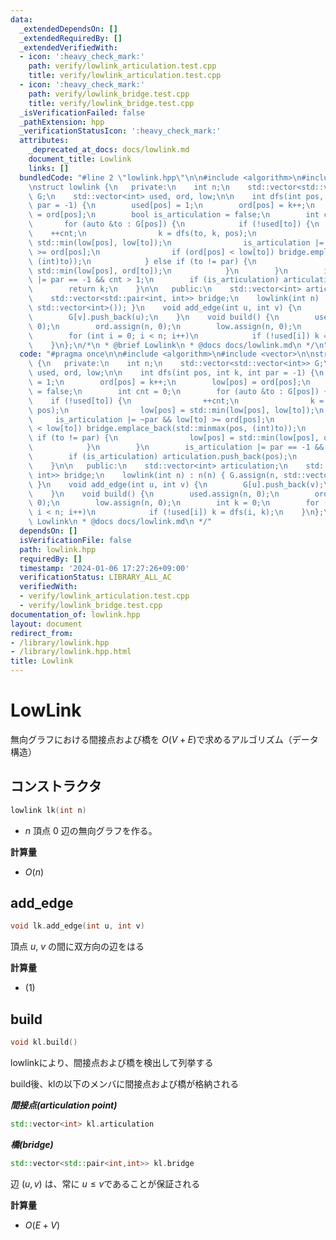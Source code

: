 ```yaml
---
data:
  _extendedDependsOn: []
  _extendedRequiredBy: []
  _extendedVerifiedWith:
  - icon: ':heavy_check_mark:'
    path: verify/lowlink_articulation.test.cpp
    title: verify/lowlink_articulation.test.cpp
  - icon: ':heavy_check_mark:'
    path: verify/lowlink_bridge.test.cpp
    title: verify/lowlink_bridge.test.cpp
  _isVerificationFailed: false
  _pathExtension: hpp
  _verificationStatusIcon: ':heavy_check_mark:'
  attributes:
    _deprecated_at_docs: docs/lowlink.md
    document_title: Lowlink
    links: []
  bundledCode: "#line 2 \"lowlink.hpp\"\n\n#include <algorithm>\n#include <vector>\n\
    \nstruct lowlink {\n   private:\n    int n;\n    std::vector<std::vector<int>>\
    \ G;\n    std::vector<int> used, ord, low;\n\n    int dfs(int pos, int k, int\
    \ par = -1) {\n        used[pos] = 1;\n        ord[pos] = k++;\n        low[pos]\
    \ = ord[pos];\n        bool is_articulation = false;\n        int cnt = 0;\n \
    \       for (auto &to : G[pos]) {\n            if (!used[to]) {\n            \
    \    ++cnt;\n                k = dfs(to, k, pos);\n                low[pos] =\
    \ std::min(low[pos], low[to]);\n                is_articulation |= ~par && low[to]\
    \ >= ord[pos];\n                if (ord[pos] < low[to]) bridge.emplace_back(std::minmax(pos,\
    \ (int)to));\n            } else if (to != par) {\n                low[pos] =\
    \ std::min(low[pos], ord[to]);\n            }\n        }\n        is_articulation\
    \ |= par == -1 && cnt > 1;\n        if (is_articulation) articulation.push_back(pos);\n\
    \        return k;\n    }\n\n   public:\n    std::vector<int> articulation;\n\
    \    std::vector<std::pair<int, int>> bridge;\n    lowlink(int n) : n(n) { G.assign(n,\
    \ std::vector<int>()); }\n    void add_edge(int u, int v) {\n        G[u].push_back(v);\n\
    \        G[v].push_back(u);\n    }\n    void build() {\n        used.assign(n,\
    \ 0);\n        ord.assign(n, 0);\n        low.assign(n, 0);\n        int k = 0;\n\
    \        for (int i = 0; i < n; i++)\n            if (!used[i]) k = dfs(i, k);\n\
    \    }\n};\n/*\n * @brief Lowlink\n * @docs docs/lowlink.md\n */\n"
  code: "#pragma once\n\n#include <algorithm>\n#include <vector>\n\nstruct lowlink\
    \ {\n   private:\n    int n;\n    std::vector<std::vector<int>> G;\n    std::vector<int>\
    \ used, ord, low;\n\n    int dfs(int pos, int k, int par = -1) {\n        used[pos]\
    \ = 1;\n        ord[pos] = k++;\n        low[pos] = ord[pos];\n        bool is_articulation\
    \ = false;\n        int cnt = 0;\n        for (auto &to : G[pos]) {\n        \
    \    if (!used[to]) {\n                ++cnt;\n                k = dfs(to, k,\
    \ pos);\n                low[pos] = std::min(low[pos], low[to]);\n           \
    \     is_articulation |= ~par && low[to] >= ord[pos];\n                if (ord[pos]\
    \ < low[to]) bridge.emplace_back(std::minmax(pos, (int)to));\n            } else\
    \ if (to != par) {\n                low[pos] = std::min(low[pos], ord[to]);\n\
    \            }\n        }\n        is_articulation |= par == -1 && cnt > 1;\n\
    \        if (is_articulation) articulation.push_back(pos);\n        return k;\n\
    \    }\n\n   public:\n    std::vector<int> articulation;\n    std::vector<std::pair<int,\
    \ int>> bridge;\n    lowlink(int n) : n(n) { G.assign(n, std::vector<int>());\
    \ }\n    void add_edge(int u, int v) {\n        G[u].push_back(v);\n        G[v].push_back(u);\n\
    \    }\n    void build() {\n        used.assign(n, 0);\n        ord.assign(n,\
    \ 0);\n        low.assign(n, 0);\n        int k = 0;\n        for (int i = 0;\
    \ i < n; i++)\n            if (!used[i]) k = dfs(i, k);\n    }\n};\n/*\n * @brief\
    \ Lowlink\n * @docs docs/lowlink.md\n */"
  dependsOn: []
  isVerificationFile: false
  path: lowlink.hpp
  requiredBy: []
  timestamp: '2024-01-06 17:27:26+09:00'
  verificationStatus: LIBRARY_ALL_AC
  verifiedWith:
  - verify/lowlink_articulation.test.cpp
  - verify/lowlink_bridge.test.cpp
documentation_of: lowlink.hpp
layout: document
redirect_from:
- /library/lowlink.hpp
- /library/lowlink.hpp.html
title: Lowlink
---
```

# LowLink

無向グラフにおける間接点および橋を $O(V+E)$で求めるアルゴリズム（データ構造） 

## コンストラクタ

```cpp
lowlink lk(int n)
```

- $n$ 頂点 $0$ 辺の無向グラフを作る。

**計算量**

- $O(n)$

## add_edge

```cpp
void lk.add_edge(int u, int v)
```

頂点 $u$, $v$ の間に双方向の辺をはる   

**計算量**

- $(1)$

## build

```cpp
void kl.build()
```

lowlinkにより、間接点および橋を検出して列挙する  

build後、klの以下のメンバに間接点および橋が格納される  

***間接点(articulation point)***  
~~~cpp
std::vector<int> kl.articulation
~~~

***橋(bridge)***  
~~~cpp
std::vector<std::pair<int,int>> kl.bridge
~~~

辺 $(u, v)$ は、常に $u \leq v$であることが保証される

**計算量**

- $O(E+V)$